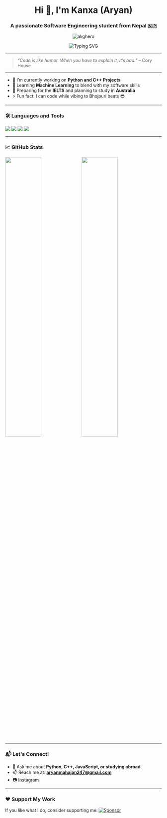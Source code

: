 <h1 align="center">Hi 👋, I'm Kanxa (Aryan)</h1>
<h3 align="center">A passionate Software Engineering student from Nepal 🇳🇵</h3>

<p align="center">
  <img src="https://komarev.com/ghpvc/?username=akghero&label=Profile%20views&color=0e75b6&style=flat" alt="akghero" />
</p>

<p align="center">
  <img src="https://readme-typing-svg.demolab.com?font=Fira+Code&pause=1000&width=435&lines=Learning+Machine+Learning...;Open+Source+Contributor;Aspiring+Developer+in+Australia" alt="Typing SVG" />
</p>

---



> *“Code is like humor. When you have to explain it, it’s bad.”* – Cory House

---

- 🔭 I’m currently working on **Python and C++ Projects**
- 🌱 Learning **Machine Learning** to blend with my software skills
- 🎯 Preparing for the **IELTS** and planning to study in **Australia**
- ⚡ Fun fact: I can code while vibing to Bhojpuri beats 😎

---

### 🛠️ Languages and Tools
<p>
  <img src="https://img.shields.io/badge/-Python-05122A?style=flat&logo=python" />
  <img src="https://img.shields.io/badge/-C++-05122A?style=flat&logo=c%2B%2B" />
  <img src="https://img.shields.io/badge/-GitHub-05122A?style=flat&logo=github" />
  <img src="https://img.shields.io/badge/-VS%20Code-05122A?style=flat&logo=visual-studio-code" />
</p>

---

### 📈 GitHub Stats
<p>
  <img width="48%" src="https://github-readme-stats.vercel.app/api?username=akghero&show_icons=true&theme=radical" />
  <img width="48%" src="https://github-readme-streak-stats.herokuapp.com/?user=akghero&theme=radical" />
</p>

---

### 📬 Let's Connect!
- 💬 Ask me about **Python, C++, JavaScript, or studying abroad**
- 📫 Reach me at: **aryanmahajan247@gmail.com**
- 📷 [Instagram](https://instagram.com/aryan_rn9)

---

### ❤️ Support My Work
If you like what I do, consider supporting me:
[![Sponsor](https://img.shields.io/badge/Sponsor-❤-red)](https://github.com/sponsors/akghero)

